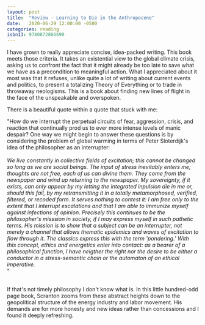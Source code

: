 ```yaml
---
layout: post
title:  "Review - Learning to Die in the Anthropocene"
date:   2020-06-29 12:00:00 -0500
categories: reading
isbn13: 9780872866690
---
```



I have grown to really appreciate concise, idea-packed writing. This book meets those criteria. It takes an existential view to the global climate crisis, asking us to confront the fact that it might already be too late to save what we have as a precondition to meaningful action. What I appreciated about it most was that it refuses, unlike quite a lot of writing about current events and politics, to present a totalizing Theory of Everything or to trade in throwaway neologisms. This is a book about finding new lines of flight in the face of the unspeakable and overspoken. 

There is a beautiful quote within a quote that stuck with me:

<block>
"How do we interrupt the perpetual circuits of fear, aggression, crisis, and reaction that continually prod us to ever more intense levels of manic despair? One way we might begin to answer these questions is by considering the problem of global warming in terms of Peter Sloterdijk's idea of the philosopher as an interrupter:
<br/>
<br/>
<i>
We live constantly in collective fields of excitation; this cannot be changed so long as we are social beings. The input of stress inevitably enters me; thoughts are not free, each of us can divine them. They come from the newspaper and wind up returning to the newspaper. My sovereignty, if it exists, can only appear by my letting the integrated inpulsion die in me or, should this fail, by my retransmitting it in a totally metamorphosed, verified, filtered, or recoded form. It serves nothing to contest it: I am free only to the extent that I interrupt escalations and that I am able to immunize myself against infections of opinion. Precisely this continues to be the philosopher's misssion in society, if I may express myself in such pathetic terms. His mission is to show that a subject can be an interrupter, not merely a channel that allows thematic epidemics and waves of excitation to flow through it. The classics express this with the term 'pondering.'  With this concept, ethics and energetics enter into contact: as a bearer of a philosophical function, I have neigther the right nor the desire to be either a conductor in a stress-semantic chain or the automaton of an ethical imperative.
</i>
<br/>
"
<br/>
<br/>

</block>

If that's not timely philosophy I don't know what is. In this little hundred-odd page book, Scranton zooms from these abstract heights down to the geopolitical structure of the energy industry and labor movement. His demands are for more honesty and new ideas rather than concessions and I found it deeply refreshing.
